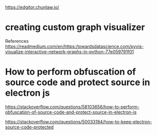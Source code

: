 

https://edgitor.chunlaw.io/


# creating custom graph visualizer

References
https://readmedium.com/en/https:/towardsdatascience.com/pyvis-visualize-interactive-network-graphs-in-python-77e059791f01




# How to perform obfuscation of source code and protect source in electron js

https://stackoverflow.com/questions/58103656/how-to-perform-obfuscation-of-source-code-and-protect-source-in-electron-js

https://stackoverflow.com/questions/50033184/how-to-keep-electron-source-code-protected